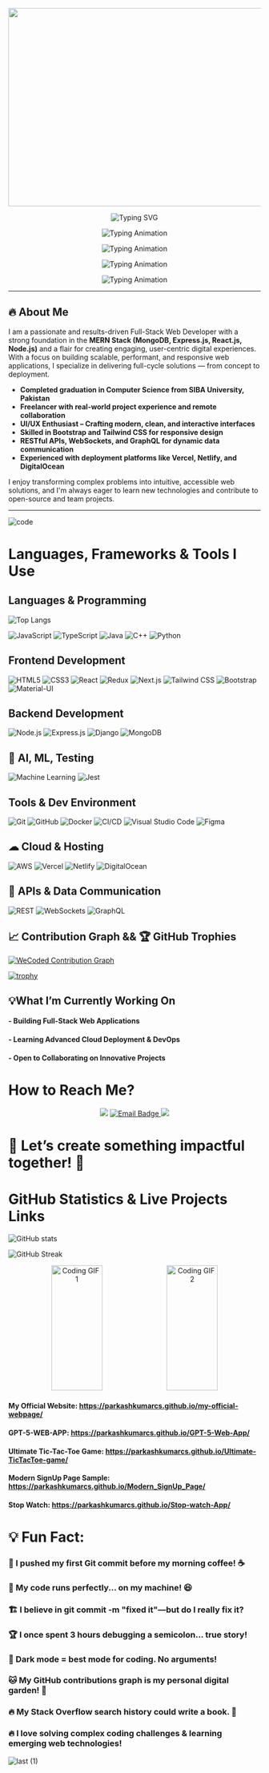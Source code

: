 <!-- ![header (1)](https://github.com/user-attachments/assets/0cc43739-5cd1-4ae5-ac1e-acb8bcecb372) -->
<!-- Banner Image -->
<p align="center">
<img width="1584" height="396" alt="banner2" src="https://github.com/user-attachments/assets/520bfd3e-648b-491f-aa71-4715b0a1f7a4" />

</p>

<!-- Line 1 -->
<p align="center">
  <img src="https://readme-typing-svg.herokuapp.com?font=Fira+Code&size=20&duration=3000&pause=1000&color=fc5e03&center=true&vCenter=true&multiline=true&lines=Hi+There!+👋+I'm+Parkash+Kumar;" alt="Typing SVG" />
</p>

<!-- Line 2 (starts after 3s + 1s from above) -->
<p align="center">
  <img src="https://readme-typing-svg.herokuapp.com?font=Fira+Code&size=20&duration=3000&pause=1000&color=0345fc&center=true&vCenter=true&lines=MERN+Stack+Developer" alt="Typing Animation" />
</p>

<!-- Line 3 (starts after 3s + 1s + 3s + 1s) -->
<p align="center">
  <img src="https://readme-typing-svg.herokuapp.com?font=Fira+Code&size=20&duration=3000&pause=1000&color=ed02d6&center=true&vCenter=true&lines=Full-Stack+Engineer" alt="Typing Animation" />
</p>

<!-- Line 4 (starts after 12s total so far) -->
<p align="center">
  <img src="https://readme-typing-svg.herokuapp.com?font=Fira+Code&size=20&duration=3000&pause=1000&color=03fcb16&center=true&vCenter=true&lines=UI%2FUX+Designer" alt="Typing Animation" />
</p>

<!-- Line 5 (starts after 16s total so far) -->
<p align="center">
  <img src="https://readme-typing-svg.herokuapp.com?font=Fira+Code&size=20&duration=3000&pause=1000&color=fcf803&center=true&vCenter=true&lines=Web+Developer" alt="Typing Animation" />
</p>


---

## 🔥 About Me

I am a passionate and results-driven Full-Stack Web Developer with a strong foundation in the **MERN Stack (MongoDB, Express.js, React.js, Node.js)** and a flair for creating engaging, user-centric digital experiences. With a focus on building scalable, performant, and responsive web applications, I specialize in delivering full-cycle solutions — from concept to deployment.

- **Completed graduation in Computer Science from SIBA University, Pakistan**  
- **Freelancer with real-world project experience and remote collaboration**  
-  **UI/UX Enthusiast – Crafting modern, clean, and interactive interfaces**  
-  **Skilled in Bootstrap and Tailwind CSS for responsive design**  
- **RESTful APIs, WebSockets, and GraphQL for dynamic data communication**  
- **Experienced with deployment platforms like Vercel, Netlify, and DigitalOcean**

I enjoy transforming complex problems into intuitive, accessible web solutions, and I'm always eager to learn new technologies and contribute to open-source and team projects.


---
![code](https://github.com/user-attachments/assets/1ea0d6c9-09fe-432a-9575-1ec8bed77696)
#  Languages, Frameworks & Tools I Use

## Languages & Programming
![Top Langs](https://github-readme-stats.vercel.app/api/top-langs/?username=parkashkumarcs&layout=compact&theme=orange)

![JavaScript](https://img.shields.io/badge/JavaScript-F7DF1E?style=for-the-badge&logo=javascript&logoColor=black)
![TypeScript](https://img.shields.io/badge/TypeScript-007ACC?style=for-the-badge&logo=typescript&logoColor=white)
![Java](https://img.shields.io/badge/Java-ED8B00?style=for-the-badge&logo=java&logoColor=white)
![C++](https://img.shields.io/badge/C++-00599C?style=for-the-badge&logo=cplusplus&logoColor=white)
![Python](https://img.shields.io/badge/Python-3776AB?style=for-the-badge&logo=python&logoColor=white)


## Frontend Development
![HTML5](https://img.shields.io/badge/HTML5-E34F26?style=for-the-badge&logo=html5&logoColor=white)
![CSS3](https://img.shields.io/badge/CSS3-1572B6?style=for-the-badge&logo=css3&logoColor=white)
![React](https://img.shields.io/badge/React-20232A?style=for-the-badge&logo=react&logoColor=61DAFB)
![Redux](https://img.shields.io/badge/Redux-593D88?style=for-the-badge&logo=redux&logoColor=white)
![Next.js](https://img.shields.io/badge/Next.js-000000?style=for-the-badge&logo=next.js&logoColor=white)
![Tailwind CSS](https://img.shields.io/badge/Tailwind_CSS-38B2AC?style=for-the-badge&logo=tailwind-css&logoColor=white)
![Bootstrap](https://img.shields.io/badge/Bootstrap-7952B3?style=for-the-badge&logo=bootstrap&logoColor=white)
![Material-UI](https://img.shields.io/badge/MUI-007FFF?style=for-the-badge&logo=mui&logoColor=white)

## Backend Development
![Node.js](https://img.shields.io/badge/Node.js-339933?style=for-the-badge&logo=nodedotjs&logoColor=white)
![Express.js](https://img.shields.io/badge/Express.js-000000?style=for-the-badge&logo=express&logoColor=white)
![Django](https://img.shields.io/badge/Django-092E20?style=for-the-badge&logo=django&logoColor=white)
![MongoDB](https://img.shields.io/badge/MongoDB-4EA94B?style=for-the-badge&logo=mongodb&logoColor=white)

## 🧠 AI, ML, Testing

![Machine Learning](https://img.shields.io/badge/Machine%20Learning-009688?style=for-the-badge&logo=python&logoColor=white)
![Jest](https://img.shields.io/badge/Jest-C21325?style=for-the-badge&logo=jest&logoColor=white)



## Tools & Dev Environment

![Git](https://img.shields.io/badge/Git-F05032?style=for-the-badge&logo=git&logoColor=white)
![GitHub](https://img.shields.io/badge/GitHub-181717?style=for-the-badge&logo=github&logoColor=white)
![Docker](https://img.shields.io/badge/Docker-2496ED?style=for-the-badge&logo=docker&logoColor=white)
![CI/CD](https://img.shields.io/badge/CI%2FCD-0A0A0A?style=for-the-badge&logo=githubactions&logoColor=white)
![Visual Studio Code](https://img.shields.io/badge/VS%20Code-007ACC?style=for-the-badge&logo=visualstudiocode&logoColor=white)
![Figma](https://img.shields.io/badge/Figma-F24E1E?style=for-the-badge&logo=figma&logoColor=white)

## ☁ Cloud & Hosting

![AWS](https://img.shields.io/badge/AWS-FF9900?style=for-the-badge&logo=amazonaws&logoColor=white)
![Vercel](https://img.shields.io/badge/Vercel-000000?style=for-the-badge&logo=vercel&logoColor=white)
![Netlify](https://img.shields.io/badge/Netlify-00C7B7?style=for-the-badge&logo=netlify&logoColor=white)
![DigitalOcean](https://img.shields.io/badge/DigitalOcean-0080FF?style=for-the-badge&logo=digitalocean&logoColor=white)

## 📡 APIs & Data Communication

![REST](https://img.shields.io/badge/REST-02569B?style=for-the-badge&logo=rest&logoColor=white)
![WebSockets](https://img.shields.io/badge/WebSockets-35495E?style=for-the-badge&logo=socketdotio&logoColor=white)
![GraphQL](https://img.shields.io/badge/GraphQL-E10098?style=for-the-badge&logo=graphql&logoColor=white)

## 📈 Contribution Graph && 🏆 GitHub Trophies

[![WeCoded Contribution Graph](https://github-readme-activity-graph.vercel.app/graph?username=parkashkumarcs&theme=github-dark)](https://github.com/Ashutosh00710/github-readme-activity-graph)

[![trophy](https://github-profile-trophy.vercel.app/?username=parkashkumarcs&theme=onedark)](https://github.com/ryo-ma/github-profile-trophy)


## 💡What I’m Currently Working On
#### - Building Full-Stack Web Applications
#### - Learning Advanced Cloud Deployment & DevOps
#### - Open to Collaborating on Innovative Projects
#  How to Reach Me?
<p align="center">
  <a href="https://www.linkedin.com/in/parkashkumar/"><img src="https://img.shields.io/badge/LinkedIn-blue?style=for-the-badge&logo=linkedin" /></a>
  <a href="mailto:parkashkumar&#46;bscs&#46;official&#64;gmail&#46;com">
    <img src="https://img.shields.io/badge/Email-Me-green?style=for-the-badge&logo=gmail&logoColor=white" alt="Email Badge" />
  </a>
  <a href="https://parkashkumarcs.github.io/my-official-webpage/"><img src="https://img.shields.io/badge/Portfolio-000?style=for-the-badge&logo=vercel&logoColor=white" /></a>
</p>

# 🚀 Let’s create something impactful together! 🚀

# GitHub Statistics & Live Projects Links
<!-- ![GitHub Stats](https://github-readme-stats.vercel.app/api?username=parkashkumarcs&show_icons=true&theme=orange) -->
<!-- GitHub Stats Card -->
![GitHub stats](https://github-readme-stats.vercel.app/api?username=parkashkumarcs&show_icons=true&theme=tokyonight&hide_border=true)

<!-- GitHub Contribution Streak -->
<img src="https://streak-stats.demolab.com?user=parkashkumarcs&theme=tokyonight&hide_border=true" alt="GitHub Streak" />


<p align="center">
  <img src="https://media.giphy.com/media/xT9IgzoKnwFNmISR8I/giphy.gif" width="45%" height="250px" alt="Coding GIF 1" />
  <img src="https://media.giphy.com/media/qgQUggAC3Pfv687qPC/giphy.gif" width="45%" height="250px" alt="Coding GIF 2" />
</p>

<!-- ![Coding GIF](https://media.giphy.com/media/26tn33aiTi1jkl6H6/giphy.gif) -->


#### My Official Website: https://parkashkumarcs.github.io/my-official-webpage/
#### GPT-5-WEB-APP: https://parkashkumarcs.github.io/GPT-5-Web-App/
#### Ultimate Tic-Tac-Toe Game: https://parkashkumarcs.github.io/Ultimate-TicTacToe-game/
#### Modern SignUp Page Sample: https://parkashkumarcs.github.io/Modern_SignUp_Page/
#### Stop Watch: https://parkashkumarcs.github.io/Stop-watch-App/


# 💡 Fun Fact:
### 🚀 I pushed my first Git commit before my morning coffee! ☕

### 🤖 My code runs perfectly... on my machine! 😆

### 🏗️ I believe in git commit -m "fixed it"—but do I really fix it?

### 🏆 I once spent 3 hours debugging a semicolon... true story!

### 🎨 Dark mode = best mode for coding. No arguments!

### 🐱 My GitHub contributions graph is my personal digital garden! 🌱

### 🔥 My Stack Overflow search history could write a book. 📖
### 🔥 I love solving complex coding challenges & learning emerging web technologies!


![last (1)](https://github.com/user-attachments/assets/9f798a0e-d74b-4d86-a5ea-adf3155b01b8)


<!--https://github.com/user-attachments/assets/1aa7507b-e950-46a7-b78a-9115ef012254 -->


